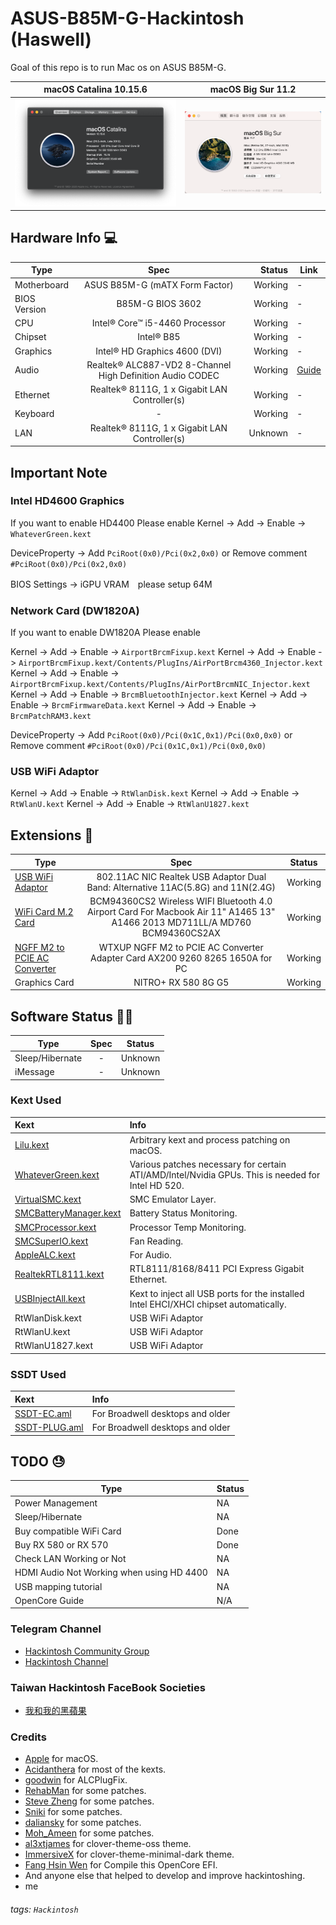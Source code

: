 # ASUS-B85M-G-Hackintosh (Haswell)
Goal of this repo is to run Mac os on ASUS B85M-G.

macOS Catalina 10.15.6            |  macOS Big Sur 11.2
:-------------------------:|:-------------------------:
![alt text](10.15.x/10.15.6/about.png)  |  ![alt text](11.0.x/11.2/screenshot.png)


## Hardware Info 💻

Type | Spec | Status | Link
---------|:---------:|----------:|----------
Motherboard		| ASUS B85M-G (mATX Form Factor) | Working | -
BIOS Version	| B85M-G BIOS 3602 | Working | -
CPU				| Intel® Core™ i5-4460 Processor | Working | -
Chipset			| Intel® B85 | Working | -
Graphics		| Intel® HD Graphics 4600 (DVI) | Working |-
Audio			| Realtek® ALC887-VD2 8-Channel High Definition Audio CODEC | Working | [Guide](https://github.com/acidanthera/AppleALC/wiki/Installation-and-usage)
Ethernet		| Realtek® 8111G, 1 x Gigabit LAN Controller(s) | Working | -
Keyboard		| - | Working | -
LAN		        | Realtek® 8111G, 1 x Gigabit LAN Controller(s) | Unknown | -

## Important Note

### Intel HD4600 Graphics
If you want to enable HD4400 Please enable 
Kernel -> Add -> Enable ->  `WhateverGreen.kext` 

DeviceProperty -> Add  `PciRoot(0x0)/Pci(0x2,0x0)` or Remove comment `#PciRoot(0x0)/Pci(0x2,0x0)`

BIOS Settings -> iGPU VRAM　please setup 64M

### Network Card (DW1820A)
If you want to enable DW1820A Please enable 

Kernel -> Add -> Enable ->  `AirportBrcmFixup.kext` 
Kernel -> Add -> Enable ->  `AirportBrcmFixup.kext/Contents/PlugIns/AirPortBrcm4360_Injector.kext` 
Kernel -> Add -> Enable ->  `AirportBrcmFixup.kext/Contents/PlugIns/AirPortBrcmNIC_Injector.kext` 
Kernel -> Add -> Enable ->  `BrcmBluetoothInjector.kext` 
Kernel -> Add -> Enable ->  `BrcmFirmwareData.kext` 
Kernel -> Add -> Enable ->  `BrcmPatchRAM3.kext` 

DeviceProperty -> Add  `PciRoot(0x0)/Pci(0x1C,0x1)/Pci(0x0,0x0)` or Remove comment `#PciRoot(0x0)/Pci(0x1C,0x1)/Pci(0x0,0x0)`

### USB WiFi Adaptor
Kernel -> Add -> Enable ->  `RtWlanDisk.kext` 
Kernel -> Add -> Enable ->  `RtWlanU.kext` 
Kernel -> Add -> Enable ->  `RtWlanU1827.kext` 

## Extensions 🔨

Type | Spec | Status
---------|:---------:|----------
[USB WiFi Adaptor](https://www.aliexpress.com/item/33059242651.html) | 802.11AC NIC Realtek USB Adaptor Dual Band: Alternative 11AC(5.8G) and 11N(2.4G) | Working
[WiFi Card M.2 Card](https://www.aliexpress.com/item/4000329990755.html?spm=a2g0s.9042311.0.0.2cb24c4dnm2Qqt) | BCM94360CS2 Wireless WIFI Bluetooth 4.0 Airport Card For Macbook Air 11" A1465 13" A1466 2013 MD711LL/A MD760 BCM94360CS2AX | Working
[NGFF M2 to PCIE AC Converter](https://www.aliexpress.com/item/4001028183672.html?spm=a2g0s.9042311.0.0.35844c4doSjGdi) | WTXUP NGFF M2 to PCIE AC Converter Adapter Card AX200 9260 8265 1650A for PC | Working
Graphics Card | NITRO+ RX 580 8G G5 | Working


## Software Status 👨‍💻

Type | Spec | Status
---------|:---------:|----------
Sleep/Hibernate		| - | Unknown
iMessage	| - | Unknown

### Kext Used 
 
Kext | Info 
:---------|:---------
[Lilu.kext](https://github.com/acidanthera/Lilu) | Arbitrary kext and process patching on macOS.
[WhateverGreen.kext](https://github.com/acidanthera/WhateverGreen) | Various patches necessary for certain ATI/AMD/Intel/Nvidia GPUs. This is needed for Intel HD 520.
[VirtualSMC.kext](https://github.com/acidanthera/VirtualSMC) | SMC Emulator Layer.
[SMCBatteryManager.kext](https://github.com/acidanthera/VirtualSMC) | Battery Status Monitoring.
[SMCProcessor.kext](https://github.com/acidanthera/VirtualSMC) | Processor Temp Monitoring.
[SMCSuperIO.kext](https://github.com/acidanthera/VirtualSMC) | Fan Reading.
[AppleALC.kext](https://github.com/acidanthera/AppleALC) | For Audio.
[RealtekRTL8111.kext](https://github.com/Mieze/RTL8111_driver_for_OS_X) | RTL8111/8168/8411 PCI Express Gigabit Ethernet.
[USBInjectAll.kext](https://github.com/RehabMan/OS-X-USB-Inject-All) | Kext to inject all USB ports for the installed Intel EHCI/XHCI chipset automatically.
RtWlanDisk.kext | USB WiFi Adaptor
RtWlanU.kext | USB WiFi Adaptor
RtWlanU1827.kext | USB WiFi Adaptor


### SSDT Used 

Kext | Info 
:---------|:--------- 
[SSDT-EC.aml](https://dortania.github.io/Getting-Started-With-ACPI/Universal/ec-methods/prebuilt.html#wrapping-up) | For Broadwell desktops and older 
[SSDT-PLUG.aml](https://dortania.github.io/Getting-Started-With-ACPI/ssdt-methods/ssdt-prebuilt.html#desktop-haswell-and-broadwell) | For Broadwell desktops and older 


## TODO 😓

Type |  Status
---------|:----------
Power Management |  NA
Sleep/Hibernate	|  NA
Buy compatible WiFi Card | Done
Buy RX 580 or RX 570 | Done
Check LAN Working or Not | NA
HDMI Audio Not Working when using HD 4400 | NA
USB mapping tutorial | NA
OpenCore Guide | N/A

  
### Telegram Channel
 - [Hackintosh Community Group](https://t.me/indianhackintosh)
 - [Hackintosh Channel](https://t.me/hackintoshcommunity)
### Taiwan Hackintosh FaceBook Societies
 - [我和我的黑蘋果](https://www.facebook.com/groups/ihackintosh)


### Credits
 - [Apple](https://www.apple.com) for macOS.
 - [Acidanthera](https://github.com/acidanthera) for most of the kexts.
 - [goodwin](https://github.com/goodwin) for ALCPlugFix.
 - [RehabMan](https://github.com/RehabMan) for some patches.
 - [Steve Zheng](https://github.com/stevezhengshiqi) for some patches.
 - [Sniki](https://github.com/Sniki) for some patches.
 - [daliansky](https://github.com/daliansky) for some patches.
 - [Moh_Ameen](https://github.com/ameenjuz) for some patches.
 - [al3xtjames](https://github.com/al3xtjames) for clover-theme-oss theme.
 - [ImmersiveX](https://github.com/ImmersiveX) for clover-theme-minimal-dark theme.
 - [Fang Hsin Wen](https://www.facebook.com/hsinwen.fang.1/) for Compile this OpenCore EFI.
 - And anyone else that helped to develop and improve hackintoshing.
- me

###### tags: `Hackintosh`
